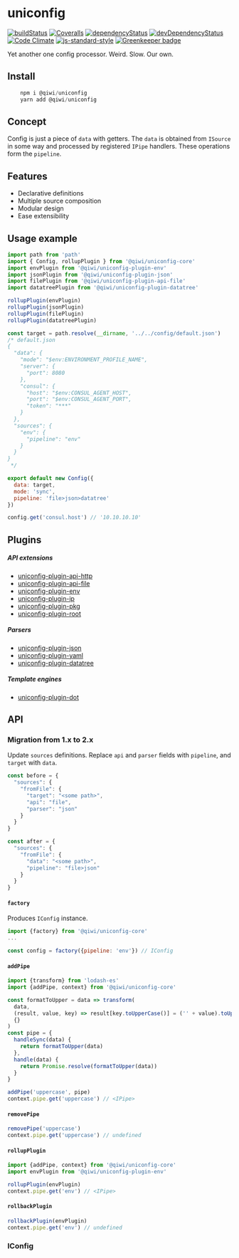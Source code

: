# uniconfig

[![buildStatus](https://img.shields.io/travis/qiwi/uniconfig.svg?maxAge=3600&branch=master)](https://travis-ci.com/qiwi/uniconfig)
[![Coveralls](https://img.shields.io/coveralls/qiwi/uniconfig.svg?maxAge=3600)](https://coveralls.io/github/qiwi/uniconfig)
[![dependencyStatus](https://img.shields.io/david/qiwi/uniconfig.svg?maxAge=3600)](https://david-dm.org/qiwi/uniconfig)
[![devDependencyStatus](https://img.shields.io/david/dev/qiwi/uniconfig.svg?maxAge=3600)](https://david-dm.org/qiwi/uniconfig)
[![Code Climate](https://codeclimate.com/github/codeclimate/codeclimate/badges/gpa.svg)](https://codeclimate.com/github/qiwi/uniconfig)
[![js-standard-style](https://img.shields.io/badge/code%20style-standard-brightgreen.svg)](http://standardjs.com)
[![Greenkeeper badge](https://badges.greenkeeper.io/qiwi/uniconfig.svg)](https://greenkeeper.io/)

Yet another one config processor. Weird. Slow. Our own.

## Install
```javascript
    npm i @qiwi/uniconfig
    yarn add @qiwi/uniconfig
```

## Concept
Config is just a piece of `data` with getters. The `data` is obtained from `ISource` in some way and processed by registered `IPipe` handlers.
These operations form the `pipeline`.

## Features
* Declarative definitions
* Multiple source composition
* Modular design
* Ease extensibility

## Usage example
```javascript
import path from 'path'
import { Config, rollupPlugin } from '@qiwi/uniconfig-core'
import envPlugin from '@qiwi/uniconfig-plugin-env'
import jsonPlugin from '@qiwi/uniconfig-plugin-json'
import filePlugin from '@qiwi/uniconfig-plugin-api-file'
import datatreePlugin from '@qiwi/uniconfig-plugin-datatree'

rollupPlugin(envPlugin)
rollupPlugin(jsonPlugin)
rollupPlugin(filePlugin)
rollupPlugin(datatreePlugin)

const target = path.resolve(__dirname, '../../config/default.json')
/* default.json
{
  "data": {
    "mode": "$env:ENVIRONMENT_PROFILE_NAME",
    "server": {
      "port": 8080
    },
    "consul": {
      "host": "$env:CONSUL_AGENT_HOST",
      "port": "$env:CONSUL_AGENT_PORT",
      "token": "***"
    }
  },
  "sources": {
    "env": {
      "pipeline": "env"
    }
  }
}
 */

export default new Config({
  data: target,
  mode: 'sync',
  pipeline: 'file>json>datatree' 
})

config.get('consul.host') // '10.10.10.10'
```

## Plugins
##### API extensions
* [uniconfig-plugin-api-http](./packages/uniconfig-plugin-api-http/README.md)
* [uniconfig-plugin-api-file](./packages/uniconfig-plugin-api-file/README.md)
* [uniconfig-plugin-env](./packages/uniconfig-plugin-env/README.md)
* [uniconfig-plugin-ip](./packages/uniconfig-plugin-ip/README.md)
* [uniconfig-plugin-pkg](./packages/uniconfig-plugin-pkg/README.md)
* [uniconfig-plugin-root](./packages/uniconfig-plugin-root/README.md)
##### Parsers
* [uniconfig-plugin-json](./packages/uniconfig-plugin-json/README.md)
* [uniconfig-plugin-yaml](./packages/uniconfig-plugin-yaml/README.md)
* [uniconfig-plugin-datatree](./packages/uniconfig-plugin-datatree/README.md)

##### Template engines
* [uniconfig-plugin-dot](./packages/uniconfig-plugin-dot/README.md)


## API
### Migration from 1.x to 2.x
Update `sources` definitions. Replace `api` and `parser` fields with `pipeline`, and `target` with `data`.
```javascript
const before = {
  "sources": {
    "fromFile": {
      "target": "<some path>",
      "api": "file",
      "parser": "json"
    }
  }
}

const after = {
  "sources": {
    "fromFile": {
      "data": "<some path>",
      "pipeline": "file>json"
    }
  }
}
```

#### `factory`
Produces `IConfig` instance.
```javascript
import {factory} from '@qiwi/uniconfig-core'
...

const config = factory({pipeline: 'env'}) // IConfig
```

#### `addPipe`
```javascript
import {transform} from 'lodash-es'
import {addPipe, context} from '@qiwi/uniconfig-core'

const formatToUpper = data => transform(
  data,
  (result, value, key) => result[key.toUpperCase()] = ('' + value).toUpperCase(),
  {}
)
const pipe = {
  handleSync(data) {
    return formatToUpper(data)
  },
  handle(data) {
    return Promise.resolve(formatToUpper(data))
  }
}

addPipe('uppercase', pipe)
context.pipe.get('uppercase') // <IPipe>
```

#### `removePipe`
```javascript
removePipe('uppercase')
context.pipe.get('uppercase') // undefined
```

#### `rollupPlugin`
```javascript
import {addPipe, context} from '@qiwi/uniconfig-core'
import envPlugin from '@qiwi/uniconfig-plugin-env'

rollupPlugin(envPlugin)
context.pipe.get('env') // <IPipe>
```

#### `rollbackPlugin`
```javascript
rollbackPlugin(envPlugin)
context.pipe.get('env') // undefined
```

### IConfig

